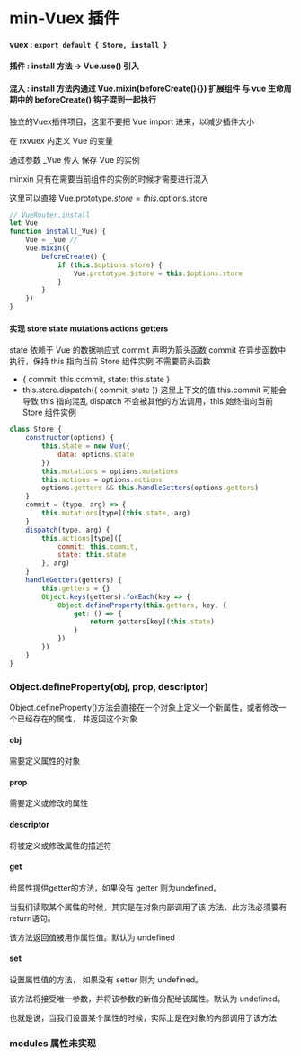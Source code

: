 # min-Vuex 插件
#### vuex : `export default { Store, install }`
#### 插件 : install 方法 -> Vue.use() 引入
#### 混入 : install 方法内通过 Vue.mixin(beforeCreate(){}) 扩展组件  与 vue 生命周期中的 beforeCreate() 钩子混到一起执行
独立的Vuex插件项目，这里不要把 Vue import 进来，以减少插件大小

在 rxvuex 内定义 Vue 的变量

通过参数 _Vue 传入 保存 Vue 的实例

minxin 只有在需要当前组件的实例的时候才需要进行混入

这里可以直接 Vue.prototype.$store = this.$options.store
```js
// VueRouter.install
let Vue
function install(_Vue) {
    Vue = _Vue // 
    Vue.mixin({
        beforeCreate() {
            if (this.$options.store) {
                Vue.prototype.$store = this.$options.store
            }
        }
    })
}
```
#### 实现 store state mutations actions getters
state 依赖于 Vue 的数据响应式
commit 声明为箭头函数 commit 在异步函数中执行，保持 this 指向当前 Store 组件实例
不需要箭头函数
- { commit: this.commit, state: this.state }
- this.store.dispatch({ commit, state }) 这里上下文的值 this.commit 可能会导致 this 指向混乱
dispatch 不会被其他的方法调用，this 始终指向当前 Store 组件实例
```js
class Store {
    constructor(options) {
        this.state = new Vue({
            data: options.state
        })
        this.mutations = options.mutations
        this.actions = options.actions
        options.getters && this.handleGetters(options.getters)
    }
    commit = (type, arg) => {
        this.mutations[type](this.state, arg)
    }
    dispatch(type, arg) {
        this.actions[type]({
            commit: this.commit,
            state: this.state
        }, arg)
    }
    handleGetters(getters) {
        this.getters = {}
        Object.keys(getters).forEach(key => {
            Object.defineProperty(this.getters, key, {
                get: () => {
                    return getters[key](this.state)
                }
            })
        })
    }
}
```
### **Object.defineProperty(obj, prop, descriptor)**
Object.defineProperty()方法会直接在一个对象上定义一个新属性，或者修改一个已经存在的属性， 并返回这个对象
#### obj
需要定义属性的对象
#### prop
需要定义或修改的属性
#### descriptor
将被定义或修改属性的描述符
#### get
给属性提供getter的方法，如果没有 getter
则为undefined。

当我们读取某个属性的时候，其实是在对象内部调用了该 方法，此方法必须要有return语句。

该方法返回值被用作属性值。默认为 undefined 

#### set
设置属性值的方法， 如果没有 setter 则为 undefined。

该方法将接受唯一参数，并将该参数的新值分配给该属性。默认为 undefined。

也就是说，当我们设置某个属性的时候，实际上是在对象的内部调用了该方法

### **modules 属性未实现**